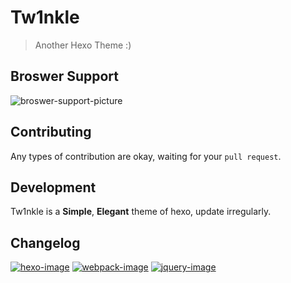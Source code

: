 # Tw1nkle

> Another Hexo Theme :)

## Broswer Support

![broswer-support-picture](https://camo.githubusercontent.com/88b2ddce6ee078ab96a3752a79cdd9aca895d1e3/687474703a2f2f696973736e616e2e636f6d2f6e657875732f6e6578742f62726f777365722d737570706f72742e706e67)

## Contributing

Any types of contribution are okay, waiting for your `pull request`.

## Development

Tw1nkle is a **Simple**, **Elegant** theme of hexo, update irregularly.

## Changelog

[![hexo-image]][hexo-url]
[![webpack-image]][webpack-url]
[![jquery-image]][jquery-url]

[hexo-image]: https://img.shields.io/badge/Hexo-3.x-02A8FE.svg?style=flat-square
[hexo-url]: http://hexo.io
[webpack-image]: https://img.shields.io/badge/Webpack-1.x-02A8FE.svg?style=flat-square
[webpack-url]: https://webpack.github.io/
[jquery-image]: https://img.shields.io/badge/jquery-2.1+-02A8FE.svg?style=flat-square
[jquery-url]: http://jquery.com/
